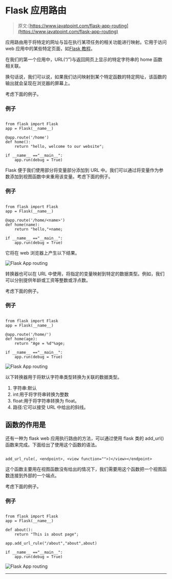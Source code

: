 # Flask 应用路由

> 原文:[https://www.javatpoint.com/flask-app-routing](https://www.javatpoint.com/flask-app-routing)

应用路由用于将特定的网址与旨在执行某项任务的相关功能进行映射。它用于访问 web 应用中的某些特定页面，如[Flask 教程](flask-tutorial)。

在我们的第一个应用中，URL(“/”)与返回网页上显示的特定字符串的 home 函数相关联。

换句话说，我们可以说，如果我们访问映射到某个特定函数的特定网址，该函数的输出就会呈现在浏览器的屏幕上。

考虑下面的例子。

### 例子

```

from flask import Flask
app = Flask(__name__)

@app.route('/home')
def home():
	return "hello, welcome to our website";

if __name__ =="__main__":
	app.run(debug = True)

```

Flask 便于我们使用<var-name>部分将变量部分添加到 URL 中。我们可以通过将变量作为参数添加到视图函数中来重用该变量。考虑下面的例子。</var-name>

### 例子

```

from flask import Flask
app = Flask(__name__)

@app.route('/home/<name>')
def home(name):
	return "hello,"+name;

if __name__ =="__main__":
	app.run(debug = True)

```

它将在 web 浏览器上产生以下结果。

![Flask App routing](../Images/a5885842bb5e4b3241fc5b74083240bd.png)

转换器也可以在 URL 中使用，将指定的变量映射到特定的数据类型。例如，我们可以分别提供年龄或工资等整数或浮点数。

考虑下面的例子。

### 例子

```

from flask import Flask
app = Flask(__name__)

@app.route('/home/')
def home(age):
	return "Age = %d"%age;

if __name__ =="__main__":
	app.run(debug = True) 
```

![Flask App routing](../Images/05a1df578e1976a9054d8f75bff70f64.png)

以下转换器用于将默认字符串类型转换为关联的数据类型。

1.  字符串:默认
2.  int:用于将字符串转换为整数
3.  float:用于将字符串转换为 float。
4.  路径:它可以接受 URL 中给出的斜线。

## 函数的作用是

还有一种为 flask web 应用执行路由的方法，可以通过使用 flask 类的 add_url()函数来完成。下面给出了使用这个函数的语法。

```

add_url_rule(, <endpoint>, <view function="">)</view></endpoint> 
```

这个函数主要用在视图函数没有给出的情况下，我们需要用这个函数把一个视图函数连接到外部的一个端点。

考虑下面的例子。

### 例子

```

from flask import Flask
app = Flask(__name__)

def about():
	return "This is about page";

app.add_url_rule("/about","about",about)

if __name__ =="__main__":
	app.run(debug = True)

```

![Flask App routing](../Images/3e77df38520eb8a326f6ed2e5624bdc2.png)

* * *
